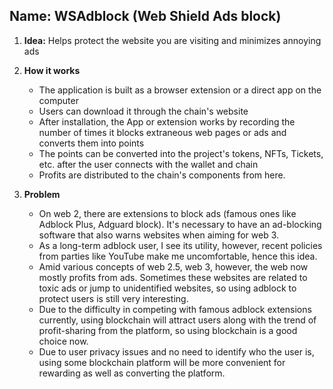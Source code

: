 ## Name: WSAdblock (Web Shield Ads block)

1. **Idea:** Helps protect the website you are visiting and minimizes annoying ads
2. **How it works**
   - The application is built as a browser extension or a direct app on the computer
   - Users can download it through the chain's website
   - After installation, the App or extension works by recording the number of times it blocks extraneous web pages or ads and converts them into points
   - The points can be converted into the project's tokens, NFTs, Tickets, etc. after the user connects with the wallet and chain
   - Profits are distributed to the chain's components from here.
   
3. **Problem**
   - On web 2, there are extensions to block ads (famous ones like Adblock Plus, Adguard block). It's necessary to have an ad-blocking software that also warns websites when aiming for web 3.
   - As a long-term adblock user, I see its utility, however, recent policies from parties like YouTube make me uncomfortable, hence this idea.
   - Amid various concepts of web 2.5, web 3, however, the web now mostly profits from ads. Sometimes these websites are related to toxic ads or jump to unidentified websites, so using adblock to protect users is still very interesting.
   - Due to the difficulty in competing with famous adblock extensions currently, using blockchain will attract users along with the trend of profit-sharing from the platform, so using blockchain is a good choice now.
   - Due to user privacy issues and no need to identify who the user is, using some blockchain platform will be more convenient for rewarding as well as converting the platform.
